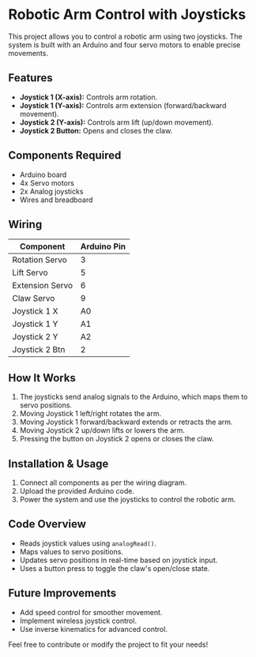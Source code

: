 # Robotic Arm Control with Joysticks

This project allows you to control a robotic arm using two joysticks. The system is built with an Arduino and four servo motors to enable precise movements.

## Features
- **Joystick 1 (X-axis):** Controls arm rotation.
- **Joystick 1 (Y-axis):** Controls arm extension (forward/backward movement).
- **Joystick 2 (Y-axis):** Controls arm lift (up/down movement).
- **Joystick 2 Button:** Opens and closes the claw.

## Components Required
- Arduino board
- 4x Servo motors
- 2x Analog joysticks
- Wires and breadboard

## Wiring
| Component        | Arduino Pin |
|-----------------|------------|
| Rotation Servo  | 3          |
| Lift Servo      | 5          |
| Extension Servo | 6          |
| Claw Servo     | 9          |
| Joystick 1 X   | A0         |
| Joystick 1 Y   | A1         |
| Joystick 2 Y   | A2         |
| Joystick 2 Btn | 2          |

## How It Works
1. The joysticks send analog signals to the Arduino, which maps them to servo positions.
2. Moving Joystick 1 left/right rotates the arm.
3. Moving Joystick 1 forward/backward extends or retracts the arm.
4. Moving Joystick 2 up/down lifts or lowers the arm.
5. Pressing the button on Joystick 2 opens or closes the claw.

## Installation & Usage
1. Connect all components as per the wiring diagram.
2. Upload the provided Arduino code.
3. Power the system and use the joysticks to control the robotic arm.

## Code Overview
- Reads joystick values using `analogRead()`.
- Maps values to servo positions.
- Updates servo positions in real-time based on joystick input.
- Uses a button press to toggle the claw's open/close state.

## Future Improvements
- Add speed control for smoother movement.
- Implement wireless joystick control.
- Use inverse kinematics for advanced control.

Feel free to contribute or modify the project to fit your needs!

